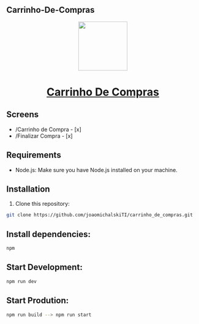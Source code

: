 ## Carrinho-De-Compras

<p align="center">
  <a href="https://github.com/joaomichalskiTI/carrinho_de_compras">
    <picture>
      <source media="(prefers-color-scheme: dark)" srcset="https://solvel.tech/wp-content/uploads/2019/11/Solve_PNG_White-300x150.png">
      <img src="https://solvel.tech/wp-content/uploads/2019/11/Solve_PNG_White-300x150.png" height="128">
    </picture>
    <h1 align="center">Carrinho De Compras</h1>
  </a>
</p>

## Screens

- /Carrinho de Compra - [x]
- /Finalizar Compra - [x]

## Requirements

- Node.js: Make sure you have Node.js installed on your machine.

## Installation

1. Clone this repository:

```bash
git clone https://github.com/joaomichalskiTI/carrinho_de_compras.git
```

## Install dependencies:

```bash
npm
```

## Start Development:

```bash
npm run dev
```

## Start Prodution:

```bash
npm run build --> npm run start
```

